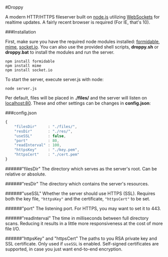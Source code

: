 #Droppy

A modern HTTP/HTTPS fileserver built on [node.js](http://nodejs.org/) utilizing [WebSockets](https://en.wikipedia.org/wiki/WebSocket) for realtime updates. A fairly recent browser is required (For IE, that's 10).

###Installation

First, make sure you have the required node modules installed: [formidable](https://github.com/felixge/node-formidable), [mime](https://github.com/broofa/node-mime), [socket.io](https://github.com/learnboost/socket.io). You can also use the provided shell scripts, **droppy.sh** or **droppy.bat** to install the modules and run the server.

````
npm install formidable
npm install mime
npm install socket.io
````

To start the server, execute server.js with node:

````
node server.js
````

Per default, files will be placed in **./files/** and the server will listen on [localhost:80](http://localhost/). These and other settings can be changes in **config.json**:

###config.json

````javascript
{
    "filesDir"     : "./files/",
    "resDir"       : "./res/",
    "useSSL"       : false,
    "port"         : 80,
    "readInterval" : 100,
    "httpsKey"     : "./key.pem",
    "httpsCert"    : "./cert.pem"
}
````

######"filesDir"
The directory which serves as the server's root. Can be relative or absolute.

######"resDir"
The directory which contains the server's resources.

######"useSSL"
Whether the server should use HTTPS (SSL). Requires both the key file, `"httpsKey"` and the certificate, `"httpsCert"` to be set.

######"port"
The listening port. For HTTPS, you may want to set it to 443.

######"readInterval"
The time in milliseconds between full directory scans. Reducing it results in a little more responsiveness at the cost of more file I/O.

######"httpsKey" and "httpsCert"
The paths to you RSA private key and SSL certificate. Only used if `useSSL` is enabled. Self-signed certificates are supported, in case you just want end-to-end encryption.
